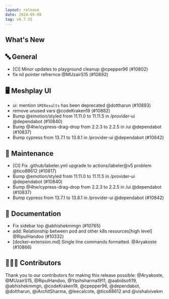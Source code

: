 ```yaml
---
layout: release
date: 2024-05-08
tag: v0.7.55
---
```


## What's New
## 🔤 General
- [CI] Minor updates to playground cleanup @cpepper96 (#10802)
- fix nil pointer refrernce @MUzairS15 (#10892)

## 🖥 Meshplay UI

- ui: mention `SMIResults` has been deprecated @dottharun (#10893)
- remove unused vars @codeKraken19 (#10882)
- Bump @emotion/styled from 11.11.0 to 11.11.5 in /provider-ui @dependabot (#10840)
- Bump @4tw/cypress-drag-drop from 2.2.3 to 2.2.5 in /ui @dependabot (#10837)
- Bump cypress from 13.7.1 to 13.8.1 in /provider-ui @dependabot (#10842)

## 🧰 Maintenance

- [CI] Fix .github/labeler.yml upgrade to actions/labeler@v5 problem @tico88612 (#10817)
- Bump @emotion/styled from 11.11.0 to 11.11.5 in /provider-ui @dependabot (#10840)
- Bump @4tw/cypress-drag-drop from 2.2.3 to 2.2.5 in /ui @dependabot (#10837)
- Bump cypress from 13.7.1 to 13.8.1 in /provider-ui @dependabot (#10842)

## 📖 Documentation

- Fix sidebar top @abhishekmmgn (#10765)
- add: Relationship between pod and other k8s resources[high level] @RipulHandoo (#10332)
- [docker-extension.md] Single line commands formatted. @Aryakoste (#10866)

## 👨🏽‍💻 Contributors

Thank you to our contributors for making this release possible:
@Aryakoste, @MUzairS15, @RipulHandoo, @Yashsharma1911, @aabidsofi19, @abhishekmmgn, @codeKraken19, @cpepper96, @dependabot, @dottharun, @iArchitSharma, @leecalcote, @tico88612 and @vishalvivekm
